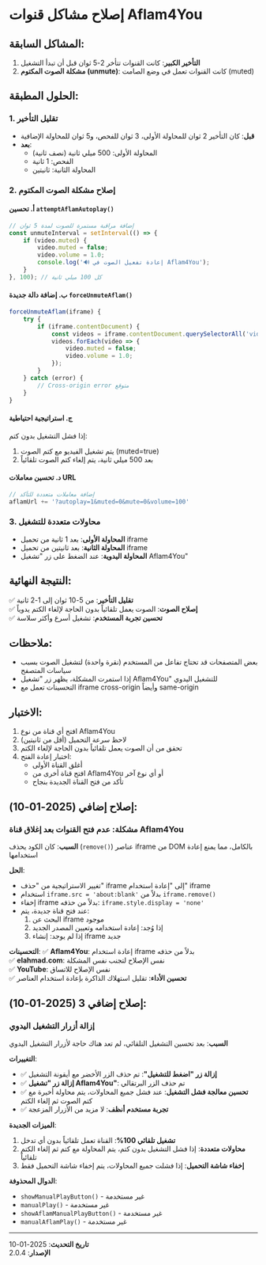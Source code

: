 # إصلاح مشاكل قنوات Aflam4You

## المشاكل السابقة:
1. **التأخير الكبير**: كانت القنوات تتأخر 2-5 ثوان قبل أن تبدأ التشغيل
2. **مشكلة الصوت المكتوم (unmute)**: كانت القنوات تعمل في وضع الصامت (muted)

## الحلول المطبقة:

### 1. تقليل التأخير
- **قبل**: كان التأخير 2 ثوان للمحاولة الأولى، 3 ثوان للفحص، و5 ثوان للمحاولة الإضافية
- **بعد**: 
  - المحاولة الأولى: 500 ميلي ثانية (نصف ثانية)
  - الفحص: 1 ثانية
  - المحاولة الثانية: ثانيتين

### 2. إصلاح مشكلة الصوت المكتوم

#### أ. تحسين `attemptAflamAutoplay()`
```javascript
// إضافة مراقبة مستمرة للصوت لمدة 5 ثوان
const unmuteInterval = setInterval(() => {
    if (video.muted) {
        video.muted = false;
        video.volume = 1.0;
        console.log('🔊 إعادة تفعيل الصوت في Aflam4You');
    }
}, 100); // كل 100 ميلي ثانية
```

#### ب. إضافة دالة جديدة `forceUnmuteAflam()`
```javascript
forceUnmuteAflam(iframe) {
    try {
        if (iframe.contentDocument) {
            const videos = iframe.contentDocument.querySelectorAll('video');
            videos.forEach(video => {
                video.muted = false;
                video.volume = 1.0;
            });
        }
    } catch (error) {
        // Cross-origin error متوقع
    }
}
```

#### ج. استراتيجية احتياطية
إذا فشل التشغيل بدون كتم:
1. يتم تشغيل الفيديو مع كتم الصوت (muted=true)
2. بعد 500 ميلي ثانية، يتم إلغاء كتم الصوت تلقائياً

#### د. تحسين معاملات URL
```javascript
// إضافة معاملات متعددة للتأكد
aflamUrl += '?autoplay=1&muted=0&mute=0&volume=100'
```

### 3. محاولات متعددة للتشغيل
- **المحاولة الأولى**: بعد 1 ثانية من تحميل iframe
- **المحاولة الثانية**: بعد ثانيتين من تحميل iframe
- **المحاولة اليدوية**: عند الضغط على زر "تشغيل Aflam4You"

## النتيجة النهائية:
✅ **تقليل التأخير**: من 5-10 ثوان إلى 1-2 ثانية  
✅ **إصلاح الصوت**: الصوت يعمل تلقائياً بدون الحاجة لإلغاء الكتم يدوياً  
✅ **تحسين تجربة المستخدم**: تشغيل أسرع وأكثر سلاسة

## ملاحظات:
- بعض المتصفحات قد تحتاج تفاعل من المستخدم (نقرة واحدة) لتشغيل الصوت بسبب سياسات المتصفح
- إذا استمرت المشكلة، يظهر زر "تشغيل Aflam4You" للتشغيل اليدوي
- التحسينات تعمل مع iframe cross-origin وأيضاً same-origin

## الاختبار:
1. افتح أي قناة من نوع Aflam4You
2. لاحظ سرعة التحميل (أقل من ثانيتين)
3. تحقق من أن الصوت يعمل تلقائياً بدون الحاجة لإلغاء الكتم
4. اختبار إعادة الفتح:
   - أغلق القناة الأولى
   - افتح قناة أخرى من Aflam4You أو أي نوع آخر
   - تأكد من فتح القناة الجديدة بنجاح

## إصلاح إضافي (2025-01-10):
### مشكلة: عدم فتح القنوات بعد إغلاق قناة Aflam4You
**السبب**: كان الكود يحذف (`remove()`) عناصر iframe من DOM بالكامل، مما يمنع إعادة استخدامها

**الحل**:
- تغيير الاستراتيجية من "حذف" iframe إلى "إعادة استخدام" iframe
- استخدام `iframe.src = 'about:blank'` بدلاً من `iframe.remove()`
- إخفاء iframe بدلاً من حذفه: `iframe.style.display = 'none'`
- عند فتح قناة جديدة، يتم:
  1. البحث عن iframe موجود
  2. إذا وُجد: إعادة استخدامه وتعيين المصدر الجديد
  3. إذا لم يوجد: إنشاء iframe جديد

**التحسينات**:
✅ **Aflam4You**: إعادة استخدام iframe بدلاً من حذفه  
✅ **elahmad.com**: نفس الإصلاح لتجنب نفس المشكلة  
✅ **YouTube**: نفس الإصلاح للاتساق  
✅ **تحسين الأداء**: تقليل استهلاك الذاكرة بإعادة استخدام العناصر  

## إصلاح إضافي 3 (2025-01-10):
### إزالة أزرار التشغيل اليدوي
**السبب**: بعد تحسين التشغيل التلقائي، لم تعد هناك حاجة لأزرار التشغيل اليدوي

**التغييرات**:
- ✅ **إزالة زر "اضغط للتشغيل"**: تم حذف الزر الأخضر مع أيقونة التشغيل
- ✅ **إزالة زر "تشغيل Aflam4You"**: تم حذف الزر البرتقالي
- ✅ **تحسين معالجة فشل التشغيل**: عند فشل جميع المحاولات، يتم محاولة أخيرة مع كتم الصوت ثم إلغاء الكتم
- ✅ **تجربة مستخدم أنظف**: لا مزيد من الأزرار المزعجة

**الميزات الجديدة**:
1. **تشغيل تلقائي 100%**: القناة تعمل تلقائياً بدون أي تدخل
2. **محاولات متعددة**: إذا فشل التشغيل بدون كتم، يتم المحاولة مع كتم ثم إلغاء الكتم تلقائياً
3. **إخفاء شاشة التحميل**: إذا فشلت جميع المحاولات، يتم إخفاء شاشة التحميل فقط

**الدوال المحذوفة**:
- `showManualPlayButton()` - غير مستخدمة
- `manualPlay()` - غير مستخدمة
- `showAflamManualPlayButton()` - غير مستخدمة
- `manualAflamPlay()` - غير مستخدمة

---
**تاريخ التحديث**: 2025-01-10  
**الإصدار**: 2.0.4
